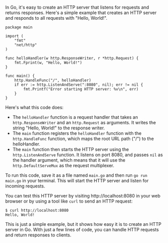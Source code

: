In Go, it's easy to create an HTTP server that listens for requests and returns responses. Here's a simple example that creates an HTTP server and responds to all requests with "Hello, World!".

```
package main

import (
    "fmt"
    "net/http"
)

func helloHandler(w http.ResponseWriter, r *http.Request) {
    fmt.Fprint(w, "Hello, World!")
}

func main() {
    http.HandleFunc("/", helloHandler)
    if err := http.ListenAndServe(":8080", nil); err != nil {
        fmt.Printf("Error starting HTTP server: %v\n", err)
    }
}
```

Here's what this code does:

- The `helloHandler` function is a request handler that takes an `http.ResponseWriter` and an `http.Request` as arguments. It writes the string "Hello, World!" to the response writer.
- The `main` function registers the `helloHandler` function with the `http.HandleFunc` function, which maps the root URL path ("/") to the helloHandler.
- The `main` function then starts the HTTP server using the `http.ListenAndServe` function. It listens on port 8080, and passes `nil` as the handler argument, which means that it will use the `http.DefaultServeMux` as the request multiplexer.

To run this code, save it as a file named `main.go` and then run `go run main.go` in your terminal. This will start the HTTP server and listen for incoming requests.

You can test this HTTP server by visiting http://localhost:8080 in your web browser or by using a tool like `curl` to send an HTTP request:

```
$ curl http://localhost:8080
Hello, World!
```

This is just a simple example, but it shows how easy it is to create an HTTP server in Go. With just a few lines of code, you can handle HTTP requests and return responses to clients.